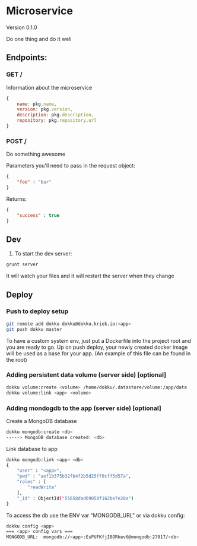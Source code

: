 Microservice
============

Version 0.1.0

Do one thing and do it well

## Endpoints:

### GET /
Information about the microservice

```js
{
	name: pkg.name,
	version: pkg.version,
	description: pkg.description,
	repository: pkg.repository.url 
}
```

### POST /
Do something awesome

Parameters you'll need to pass in the request object:

```json
{
	"foo" : "bar"
}
```

Returns:
```json
{
	"success" : true
}
```

## Dev

1. To start the dev server:
```sh
grunt server
```
It will watch your files and it will restart the server when they change

## Deploy

### Push to deploy setup
```sh
git remote add dokku dokku@dokku.kriek.io:<app>
git push dokku master
```
To have a custom system env, just put a Dockerfile into the project root and you are ready to go. Up on push deploy, your newly created docker image will be used as a base for your app. 
(An example of this file can be found in the root) 

### Adding persistent data volume (server side) [optional]
```sh
dokku volume:create <volume> /home/dokku/.datastore/volume:/app/data
dokku volume:link <app> <volume>
```

### Adding mondogdb to the app (server side) [optional]
Create a MongoDB database
```sh
dokku mongodb:create <db>
-----> MongoDB database created: <db>
```
Link database to app
```sh
dokku mongodb:link <app> <db>
{
	"user" : "<app>",
	"pwd" : "aef1b375b32fb4f2b5d25ff0cff5d57a",
	"roles" : [
		"readWrite"
	],
	"_id" : ObjectId("55658dad69058f162be7e28a")
}
```
To access the db use the ENV var "MONGODB_URL" or via dokku config:
```sh
dokku config <app>
=== <app> config vars ===
MONGODB_URL:  mongodb://<app>:EsPUFKfjI8ORkev6@mongodb:27017/<db>
```